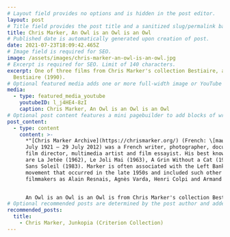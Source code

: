 ```yaml
---
# Layout field provides no options and is hidden in the post editor.
layout: post
# Title field provides the post title and a sanitized slug/permalink based on the title content. !!! Use a descriptive title and then do not change it !!!
title: Chris Marker, An Owl is an Owl is an Owl
# Published date is automatically generated upon creation of post.
date: 2021-07-23T18:09:42.465Z
# Image field is required for SEO.
image: /assets/images/chris-marker-an-owl-is-an-owl.jpg
# Excerpt is required for SEO. Limit of 140 characters.
excerpt: One of three films from Chris Marker's collection Bestiaire, aka Petit
  Bestiaire (1990).
# Optional featured media adds one or more full-width image or YouTube embeds to the top of the post.
media:
  - type: featured_media_youtube
    youtubeID: l_j4HE4-8zI
    caption: Chris Marker, An Owl is an Owl is an Owl
# Optional post content features a mini pagebuilder to add blocks of written content, images, and YouTube embeds to the post. Recommended at least one instance of WYSIWYG block.
post_content:
  - type: content
    content: >-
      *"[Chris Marker Archive](https://chrismarker.org/) (French: \[maʁkɛʁ]; 29
      July 1921 – 29 July 2012) was a French writer, photographer, documentary
      film director, multimedia artist and film essayist. His best known films
      are La Jetée (1962), Le Joli Mai (1963), A Grin Without a Cat (1977) and
      Sans Soleil (1983). Marker is often associated with the Left Bank Cinema
      movement that occurred in the late 1950s and included such other
      filmmakers as Alain Resnais, Agnès Varda, Henri Colpi and Armand Gatti."*


      An Owl is an Owl is an Owl is from Chris Marker's collection Bestiaire aka Petit Bestiaire (1990).
# Optional recommended posts are determined by the post author and added here. This is good for SEO and internal linking.
recommended_posts:
  title:
    - Chris Marker, Junkopia (Criterion Collection)
---
```

